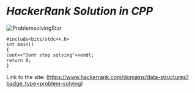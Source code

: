  # _HackerRank Solution in CPP_
 
![ProblemsolvingStar](https://user-images.githubusercontent.com/61419184/127466024-b9f1928b-a340-4d26-b7ed-930d84ef66c1.PNG) 
 
 ~~~
 #include<bits/stdc++.h>
 int main()
 {
 cout<<"Dont stop solving"<<endl;
 return 0;
 }
~~~

Link to the site: (https://www.hackerrank.com/domains/data-structures?badge_type=problem-solving)
